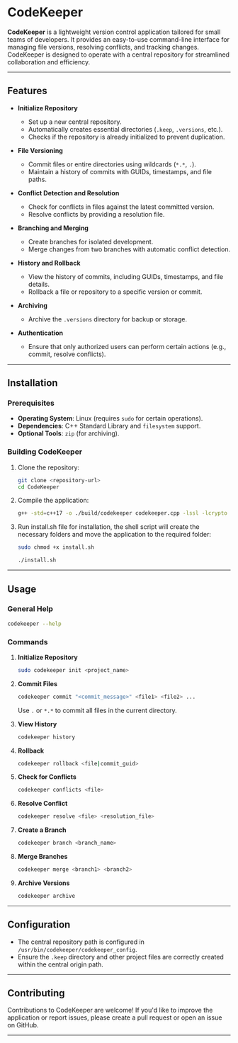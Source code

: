 
# CodeKeeper

**CodeKeeper** is a lightweight version control application tailored for small teams of developers. 
It provides an easy-to-use command-line interface for managing file versions, resolving conflicts, 
and tracking changes. CodeKeeper is designed to operate with a central repository for streamlined collaboration and efficiency.

---

## Features

- **Initialize Repository**
  - Set up a new central repository.
  - Automatically creates essential directories (`.keep`, `.versions`, etc.).
  - Checks if the repository is already initialized to prevent duplication.

- **File Versioning**
  - Commit files or entire directories using wildcards (`*.*`, `.`).
  - Maintain a history of commits with GUIDs, timestamps, and file paths.

- **Conflict Detection and Resolution**
  - Check for conflicts in files against the latest committed version.
  - Resolve conflicts by providing a resolution file.

- **Branching and Merging**
  - Create branches for isolated development.
  - Merge changes from two branches with automatic conflict detection.

- **History and Rollback**
  - View the history of commits, including GUIDs, timestamps, and file details.
  - Rollback a file or repository to a specific version or commit.

- **Archiving**
  - Archive the `.versions` directory for backup or storage.

- **Authentication**
  - Ensure that only authorized users can perform certain actions (e.g., commit, resolve conflicts).

---

## Installation

### Prerequisites

- **Operating System**: Linux (requires `sudo` for certain operations).
- **Dependencies**: C++ Standard Library and `filesystem` support.
- **Optional Tools**: `zip` (for archiving).

### Building CodeKeeper

1. Clone the repository:
   ```bash
   git clone <repository-url>
   cd CodeKeeper
   ```

2. Compile the application:
   ```bash
   g++ -std=c++17 -o ./build/codekeeper codekeeper.cpp -lssl -lcrypto
   ```

3. Run install.sh file for installation, the shell script will create the necessary folders and move the application to the required folder:
   ```bash
   sudo chmod +x install.sh

   ./install.sh
   ```

---

## Usage

### General Help
```bash
codekeeper --help
```

### Commands

1. **Initialize Repository**
   ```bash
   sudo codekeeper init <project_name>
   ```

2. **Commit Files**
   ```bash
   codekeeper commit "<commit_message>" <file1> <file2> ...
   ```
   Use `.` or `*.*` to commit all files in the current directory.

3. **View History**
   ```bash
   codekeeper history
   ```

4. **Rollback**
   ```bash
   codekeeper rollback <file|commit_guid>
   ```

5. **Check for Conflicts**
   ```bash
   codekeeper conflicts <file>
   ```

6. **Resolve Conflict**
   ```bash
   codekeeper resolve <file> <resolution_file>
   ```

7. **Create a Branch**
   ```bash
   codekeeper branch <branch_name>
   ```

8. **Merge Branches**
   ```bash
   codekeeper merge <branch1> <branch2>
   ```

9. **Archive Versions**
   ```bash
   codekeeper archive
   ```

---

## Configuration

- The central repository path is configured in `/usr/bin/codekeeper/codekeeper_config`.
- Ensure the `.keep` directory and other project files are correctly created within the central origin path.

---

## Contributing

Contributions to CodeKeeper are welcome! If you'd like to improve the application or report issues, 
please create a pull request or open an issue on GitHub.

---


